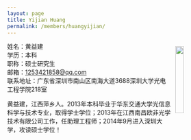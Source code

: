 ```yaml
---
layout: page
title: Yijian Huang
permalink: /members/huangyijian/
---
```


<a href="{{ site.baseurl }}/members/huangyijian/">
<img src="{{ site.baseurl }}/images/huangyijian-114x145.png" style="width: 20%; float: right; margin: 10px" />
</a>

姓名：黄益建<br/>
学历：本科<br/>
职称：硕士研究生<br/>
邮箱：1253421858@qq.com<br/>
联系地址：广东省深圳市南山区南海大道3688深圳大学光电工程学院218室<br/>
 
黄益建，江西萍乡人。2013年本科毕业于华东交通大学光信息科学与技术专业，取得学士学位；2013年在江西南昌欧非光学技术有限公司工作，任助理工程师；2014年9月进入深圳大学，攻读硕士学位！
